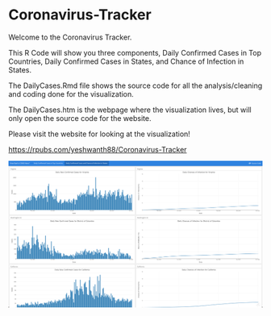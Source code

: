 # Coronavirus-Tracker

Welcome to the Coronavirus Tracker. 

This R Code will show you three components, Daily Confirmed Cases in Top Countries, Daily Confirmed Cases in States, and Chance of Infection in States.

The DailyCases.Rmd file shows the source code for all the analysis/cleaning and coding done for the visualization. 

The DailyCases.htm is the webpage where the visualization lives, but will only open the source code for the website.

Please visit the website for looking at the visualization!

https://rpubs.com/yeshwanth88/Coronavirus-Tracker

![site_pic](https://github.com/yeshwanthsomu/Coronavirus-Tracker/blob/main/RPubs2.png)
